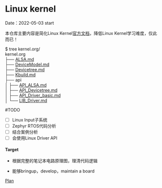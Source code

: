 # Linux kernel
Date：2022-05-03 start

本仓库主要内容是简化Linux Kernel[官方文档](https://www.kernel.org/doc/html/latest/)，降低Linux Kernel学习难度，仅此而已！

$ tree kernel.org/  
kernel.org  
├── [ALSA.md](ALSA.md)  
├── [DeviceModel.md ](DeviceModel.md)  
├── [Devicetree.md](Devicetree.md)  
├── [Kbuild.md](Kbuild.md)  
├── api  
│   ├── [API_ALSA.md ](api/API_ALSA.md)  
│   ├── [API_Devicetree.md ](api/API_Devicetree.md)  
│   ├── [API_Driver_basic.md ](api/API_Driver_basic.md)   
│   └── [LIB_Driver.md ](api/LIB_Driver.md)  

#TODO  

- [ ] Linux Input子系统
- [ ] Zephyr RTOS代码分析
- [ ] 结合案例分析
- [ ] 会使用Linux Driver API

#### Target
- 根据完整的笔记本电路原理图，理清代码逻辑

- 能够bringup，develop，maintain a board

[Plan](ChromebookTextbook.html)